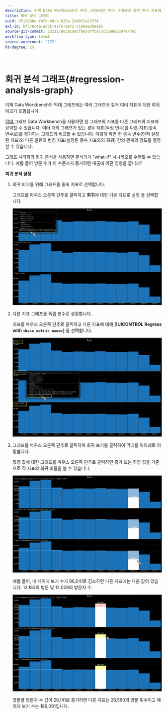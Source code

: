 ```yaml
---
description: 이제 Data Workbench의 막대 그래프에는 여러 그래프에 걸쳐 여러 지표에 대한 회귀 비교가 포함됩니다.
title: 회귀 분석 그래프
uuid: 8512890e-f42b-4dce-826a-2b4bf2a215f4
exl-id: bfc76c4a-edd5-41fe-b875-c199ea3beab5
source-git-commit: 232117a8cacaecf8e5d7fcaccc5290d6297947e5
workflow-type: tm+mt
source-wordcount: '272'
ht-degree: 2%

---
```


# 회귀 분석 그래프{#regression-analysis-graph}

이제 Data Workbench의 막대 그래프에는 여러 그래프에 걸쳐 여러 지표에 대한 회귀 비교가 포함됩니다.

[막대 ](https://experienceleague.adobe.com/docs/data-workbench/using/client/analysis-visualizations/graphs/c-graphs.html) 그래프 Data Workbench을 사용하면 한 그래프의 지표를 다른 그래프의 지표에 요약할 수 있습니다. 여러 개의 그래프가 있는 경우 지표(독립 변수)를 다른 지표(종속 변수로)를 평가하는 그래프와 비교할 수 있습니다. 이렇게 하면 한 종속 변수(먼저 설정된 지표)와 다른 일련의 변경 지표(설정된 종속 지표와의 회귀) 간의 관계의 강도를 결정할 수 있습니다.

그래프 시각화의 회귀 분석을 사용하면 분석가가 &quot;what-if&quot; 시나리오를 수행할 수 있습니다. 예를 들어 방문 수가 이 수준까지 증가하면 매출에 어떤 영향을 줍니까?

**회귀 분석 설정**

1. 회귀 비교를 위해 그래프를 종속 지표로 선택합니다.

   그래프를 마우스 오른쪽 단추로 클릭하고 **회귀**&#x200B;에 대한 기본 지표로 설정 을 선택합니다.

   ![](assets/c_graph_regression_1.png)

1. 다른 지표 그래프를 독립 변수로 설정합니다.

   지표를 마우스 오른쪽 단추로 클릭하고 다른 지표에 대해 **[!UICONTROL Regress with `<base metric name>`]** 을 선택합니다.

   ![](assets/c_graph_regression.png)

1. 그래프를 마우스 오른쪽 단추로 클릭하여 회귀 보기를 클릭하여 막대를 위아래로 이동합니다.

   특정 값에 대한 그래프를 마우스 오른쪽 단추로 클릭하면 증가 또는 하향 값을 기준으로 각 지표의 회귀 비율을 볼 수 있습니다.

   ![](assets/c_graph_regression_2.png)

   예를 들어, 내 페이지 보기 수가 86,041로 감소하면 다른 지표에는 다음 값이 있습니다. 12,183의 방문 및 12,028의 방문자 수.

   ![](assets/c_graph_regression_3.png)

   방문별 방문자 수 값이 26,141로 증가하면 다른 지표는 26,560의 방문 횟수이고 페이지 보기 수는 189,091입니다.
